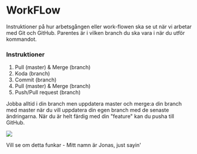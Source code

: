 # WorkFLow
Instruktioner på hur arbetsgången eller work-flowen ska se ut när vi arbetar med Git och GitHub.
Parentes är i vilken branch du ska vara i när du utför kommandot.

### Instruktioner
<ol>
    <li>Pull (master) & Merge (branch)</li>
    <li>Koda (branch)</li>
    <li>Commit (branch)</li>
    <li>Pull (master) & Merge (branch)</li>
    <li>Push/Pull request (branch)</li>
</ol>

Jobba alltid i din branch men uppdatera master och merge:a din branch med master när du vill uppdatera din egen branch med de senaste ändringarna. När du är helt färdig med din "feature" kan du pusha till GitHub.

<body>
<img src="https://wac-cdn-a.atlassian.com/dam/jcr:fcad863b-e0da-4a55-92ee-7caf4988e34e/02.svg?cdnVersion=es"/>
</body>

Vill se om detta funkar - Mitt namn är Jonas, just sayin' 
